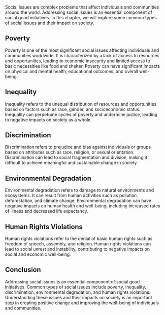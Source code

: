 
Social issues are complex problems that affect individuals and communities around the world. Addressing social issues is an essential component of social good initiatives. In this chapter, we will explore some common types of social issues and their impact on society.

Poverty
-------

Poverty is one of the most significant social issues affecting individuals and communities worldwide. It is characterized by a lack of access to resources and opportunities, leading to economic insecurity and limited access to basic necessities like food and shelter. Poverty can have significant impacts on physical and mental health, educational outcomes, and overall well-being.

Inequality
----------

Inequality refers to the unequal distribution of resources and opportunities based on factors such as race, gender, and socioeconomic status. Inequality can perpetuate cycles of poverty and undermine justice, leading to negative impacts on society as a whole.

Discrimination
--------------

Discrimination refers to prejudice and bias against individuals or groups based on attributes such as race, religion, or sexual orientation. Discrimination can lead to social fragmentation and division, making it difficult to achieve meaningful and sustainable change in society.

Environmental Degradation
-------------------------

Environmental degradation refers to damage to natural environments and ecosystems. It can result from human activities such as pollution, deforestation, and climate change. Environmental degradation can have negative impacts on human health and well-being, including increased rates of illness and decreased life expectancy.

Human Rights Violations
-----------------------

Human rights violations refer to the denial of basic human rights such as freedom of speech, assembly, and religion. Human rights violations can lead to social unrest and instability, contributing to negative impacts on social and economic well-being.

Conclusion
----------

Addressing social issues is an essential component of social good initiatives. Common types of social issues include poverty, inequality, discrimination, environmental degradation, and human rights violations. Understanding these issues and their impacts on society is an important step in creating positive change and improving the well-being of individuals and communities.
